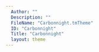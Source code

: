 ```yaml
---
  Author: ""
  Description: ""
  FileName: "Carbonnight.tmTheme"
  ID: "Carbonnight"
  Title: "Carbonnight"
  layout: theme
---
```

  